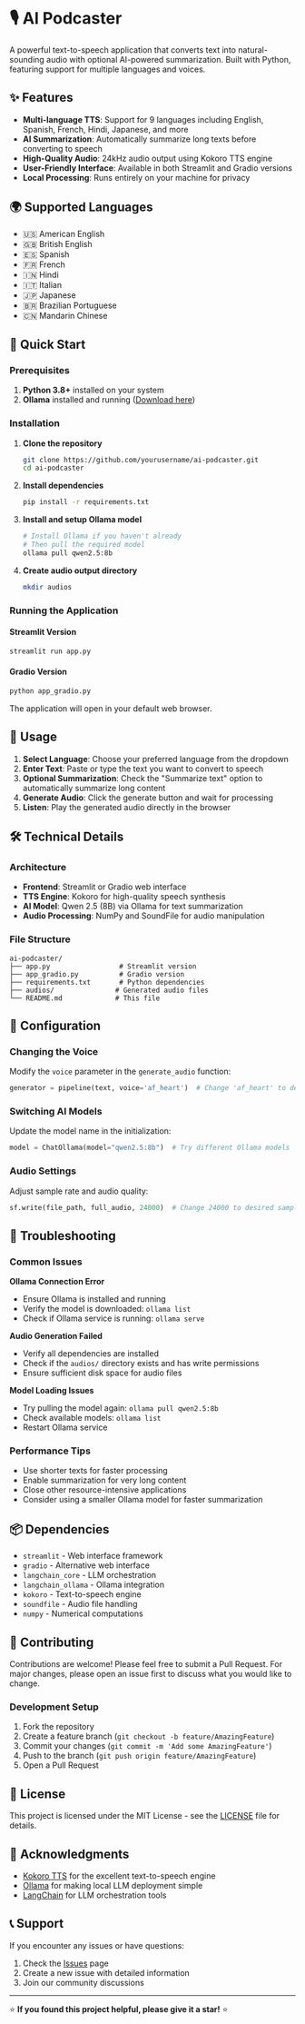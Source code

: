 # 🎙️ AI Podcaster

A powerful text-to-speech application that converts text into natural-sounding audio with optional AI-powered summarization. Built with Python, featuring support for multiple languages and voices.

## ✨ Features

- **Multi-language TTS**: Support for 9 languages including English, Spanish, French, Hindi, Japanese, and more
- **AI Summarization**: Automatically summarize long texts before converting to speech
- **High-Quality Audio**: 24kHz audio output using Kokoro TTS engine
- **User-Friendly Interface**: Available in both Streamlit and Gradio versions
- **Local Processing**: Runs entirely on your machine for privacy

## 🌍 Supported Languages

- 🇺🇸 American English
- 🇬🇧 British English  
- 🇪🇸 Spanish
- 🇫🇷 French
- 🇮🇳 Hindi
- 🇮🇹 Italian
- 🇯🇵 Japanese
- 🇧🇷 Brazilian Portuguese
- 🇨🇳 Mandarin Chinese

## 🚀 Quick Start

### Prerequisites

1. **Python 3.8+** installed on your system
2. **Ollama** installed and running ([Download here](https://ollama.ai))

### Installation

1. **Clone the repository**
   ```bash
   git clone https://github.com/yourusername/ai-podcaster.git
   cd ai-podcaster
   ```

2. **Install dependencies**
   ```bash
   pip install -r requirements.txt
   ```

3. **Install and setup Ollama model**
   ```bash
   # Install Ollama if you haven't already
   # Then pull the required model
   ollama pull qwen2.5:8b
   ```

4. **Create audio output directory**
   ```bash
   mkdir audios
   ```

### Running the Application

#### Streamlit Version
```bash
streamlit run app.py
```

#### Gradio Version  
```bash
python app_gradio.py
```

The application will open in your default web browser.

## 📖 Usage

1. **Select Language**: Choose your preferred language from the dropdown
2. **Enter Text**: Paste or type the text you want to convert to speech
3. **Optional Summarization**: Check the "Summarize text" option to automatically summarize long content
4. **Generate Audio**: Click the generate button and wait for processing
5. **Listen**: Play the generated audio directly in the browser

## 🛠️ Technical Details

### Architecture
- **Frontend**: Streamlit or Gradio web interface
- **TTS Engine**: Kokoro for high-quality speech synthesis
- **AI Model**: Qwen 2.5 (8B) via Ollama for text summarization
- **Audio Processing**: NumPy and SoundFile for audio manipulation

### File Structure
```
ai-podcaster/
├── app.py                 # Streamlit version
├── app_gradio.py          # Gradio version
├── requirements.txt       # Python dependencies
├── audios/               # Generated audio files
└── README.md             # This file
```

## 🔧 Configuration

### Changing the Voice
Modify the `voice` parameter in the `generate_audio` function:
```python
generator = pipeline(text, voice='af_heart')  # Change 'af_heart' to desired voice
```

### Switching AI Models
Update the model name in the initialization:
```python
model = ChatOllama(model="qwen2.5:8b")  # Try different Ollama models
```

### Audio Settings
Adjust sample rate and audio quality:
```python
sf.write(file_path, full_audio, 24000)  # Change 24000 to desired sample rate
```

## 🐛 Troubleshooting

### Common Issues

**Ollama Connection Error**
- Ensure Ollama is installed and running
- Verify the model is downloaded: `ollama list`
- Check if Ollama service is running: `ollama serve`

**Audio Generation Failed**
- Verify all dependencies are installed
- Check if the `audios/` directory exists and has write permissions
- Ensure sufficient disk space for audio files

**Model Loading Issues**
- Try pulling the model again: `ollama pull qwen2.5:8b`
- Check available models: `ollama list`
- Restart Ollama service

### Performance Tips

- Use shorter texts for faster processing
- Enable summarization for very long content
- Close other resource-intensive applications
- Consider using a smaller Ollama model for faster summarization

## 📦 Dependencies

- `streamlit` - Web interface framework
- `gradio` - Alternative web interface
- `langchain_core` - LLM orchestration
- `langchain_ollama` - Ollama integration
- `kokoro` - Text-to-speech engine
- `soundfile` - Audio file handling
- `numpy` - Numerical computations

## 🤝 Contributing

Contributions are welcome! Please feel free to submit a Pull Request. For major changes, please open an issue first to discuss what you would like to change.

### Development Setup

1. Fork the repository
2. Create a feature branch (`git checkout -b feature/AmazingFeature`)
3. Commit your changes (`git commit -m 'Add some AmazingFeature'`)
4. Push to the branch (`git push origin feature/AmazingFeature`)
5. Open a Pull Request

## 📄 License

This project is licensed under the MIT License - see the [LICENSE](LICENSE) file for details.

## 🙏 Acknowledgments

- [Kokoro TTS](https://github.com/hexgrad/kokoro) for the excellent text-to-speech engine
- [Ollama](https://ollama.ai) for making local LLM deployment simple
- [LangChain](https://langchain.com) for LLM orchestration tools

## 📞 Support

If you encounter any issues or have questions:

1. Check the [Issues](https://github.com/yourusername/ai-podcaster/issues) page
2. Create a new issue with detailed information
3. Join our community discussions

---

⭐ **If you found this project helpful, please give it a star!** ⭐